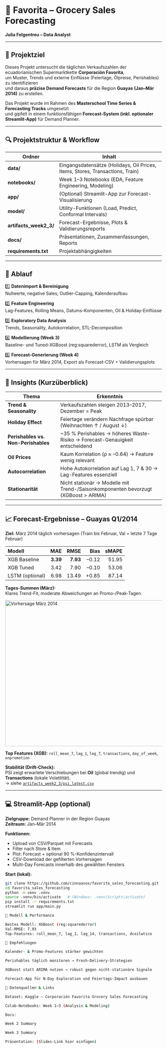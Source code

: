 # 🛒 Favorita – Grocery Sales Forecasting  
**Julia Felgentreu – Data Analyst**

---

## 🎯 Projektziel
Dieses Projekt untersucht die täglichen Verkaufszahlen der ecuadorianischen Supermarktkette **Corporación Favorita**,  
um Muster, Trends und externe Einflüsse (Feiertage, Ölpreise, Perishables) zu identifizieren  
und daraus **präzise Demand Forecasts** für die Region **Guayas (Jan–Mär 2014)** zu erstellen.

Das Projekt wurde im Rahmen des **Masterschool Time Series & Forecasting Tracks** umgesetzt  
und gipfelt in einem funktionsfähigen **Forecast-System (inkl. optionaler Streamlit-App)** für Demand Planner.

---

## 🔍 Projektstruktur & Workflow

| Ordner | Inhalt |
|--------|--------|
| **data/** | Eingangsdatensätze (Holidays, Oil Prices, Items, Stores, Transactions, Train) |
| **notebooks/** | Week 1–3 Notebooks (EDA, Feature Engineering, Modeling) |
| **app/** | (Optional) Streamlit-App zur Forecast-Visualisierung |
| **model/** | Utility-Funktionen (Load, Predict, Conformal Intervals) |
| **artifacts_week2_3/** | Forecast-Ergebnisse, Plots & Validierungsreports |
| **docs/** | Präsentationen, Zusammenfassungen, Reports |
| **requirements.txt** | Projektabhängigkeiten |

---

## 🧩 Ablauf

1️⃣ **Datenimport & Bereinigung**  
Nullwerte, negative Sales, Outlier-Capping, Kalenderaufbau  

2️⃣ **Feature Engineering**  
Lag-Features, Rolling Means, Datums-Komponenten, Oil & Holiday-Einflüsse  

3️⃣ **Exploratory Data Analysis**  
Trends, Seasonality, Autokorrelation, STL-Decomposition  

4️⃣ **Modellierung (Week 3)**  
Baseline- und Tuned-XGBoost (reg:squarederror), LSTM als Vergleich  

5️⃣ **Forecast-Generierung (Week 4)**  
Vorhersagen für März 2014, Export als Forecast-CSV + Validierungsplots  

---

## 🧠 Insights (Kurzüberblick)

| Thema | Erkenntnis |
|-------|-------------|
| **Trend & Seasonality** | Verkaufszahlen steigen 2013–2017, Dezember = Peak |
| **Holiday Effect** | Feiertage verändern Nachfrage spürbar (Weihnachten ↑ / August ↓) |
| **Perishables vs. Non-Perishables** | ~35 % Perishables → höheres Waste-Risiko → Forecast-Genauigkeit entscheidend |
| **Oil Prices** | Kaum Korrelation (ρ ≈ –0.64) → Feature wenig relevant |
| **Autocorrelation** | Hohe Autokorrelation auf Lag 1, 7 & 30 → Lag-Features essenziell |
| **Stationarität** | Nicht stationär → Modelle mit Trend-/Saisonkomponenten bevorzugt (XGBoost > ARIMA) |

---

## 📈 Forecast-Ergebnisse – Guayas Q1/2014

**Ziel:** März 2014 täglich vorhersagen (Train bis Februar, Val = letzte 7 Tage Februar)

| Modell | MAE | RMSE | Bias | sMAPE |
|:--|--:|--:|--:|--:|
| XGB Baseline | **3.39** | **7.93** | –0.12 | 51.95 |
| XGB Tuned | 3.42 | 7.90 | –0.10 | 53.06 |
| LSTM (optional) | 6.98 | 13.49 | +0.85 | 87.14 |

**Tages-Summen (März):**  
Klares Trend-Fit, moderate Abweichungen an Promo-/Peak-Tagen.

<img width="1186" height="468" alt="Vorhersage März 2014" src="https://github.com/user-attachments/assets/10e55ffc-2fa5-44b7-bd5f-cd9b9eca588f" />

**Top Features (XGB):**
`roll_mean_7`, `lag_1`, `lag_7`, `transactions`, `day_of_week`, `onpromotion`

**Stabilität (Drift-Check):**  
PSI zeigt erwartete Verschiebungen bei **Oil** (global trendig) und **Transactions** (lokale Volatilität).  
→ siehe [`artifacts_week2_3/psi_latest.csv`](artifacts_week2_3/psi_latest.csv)

---

## 💻 Streamlit-App (optional)
**Zielgruppe:** Demand Planner in der Region Guayas  
**Zeitraum:** Jan–Mär 2014

**Funktionen:**
- Upload von CSV/Parquet mit Forecasts  
- Filter nach Store & Item  
- Plot: Forecast + optional 90 %-Konfidenzintervall  
- CSV-Download der gefilterten Vorhersagen  
- Multi-Day Forecasts innerhalb des gewählten Fensters

**Start (lokal):**
```bash
git clone https://github.com/cinnaavox/favorita_sales_forecasting.git
cd favorita_sales_forecasting
python -m venv .venv
source .venv/bin/activate   # (Windows: .venv\Scripts\activate)
pip install -r requirements.txt
streamlit run app/main.py

🧮 Modell & Performance

Bestes Modell: XGBoost (reg:squarederror)
Val-RMSE: 7.93
Top-Features: roll_mean_7, lag_1, lag_14, transactions, dcoilwtico

🧭 Empfehlungen

Kalender- & Promo-Features stärker gewichten

Perishables täglich monitoren → Fresh-Delivery-Strategien

XGBoost statt ARIMA nutzen → robust gegen nicht-stationäre Signale

Forecast-App für N-Day Exploration und Feiertags-Impact ausbauen

📂 Datenquellen & Links

Dataset: Kaggle – Corporación Favorita Grocery Sales Forecasting

Colab-Notebooks: Week 1–3 (Analysis & Modeling)

Docs:

Week 2 Summary

Week 3 Summary

Präsentation: (Slides-Link hier einfügen)

